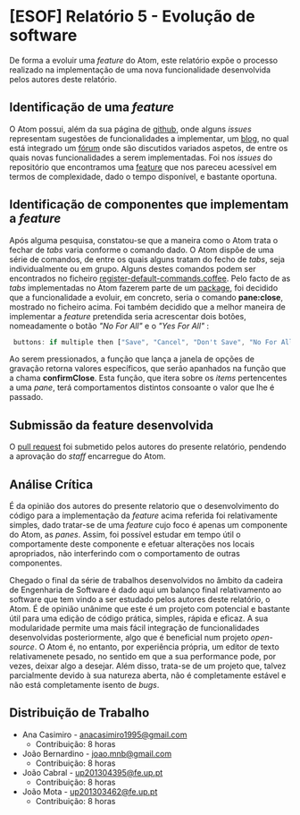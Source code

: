 # [ESOF] Relatório 5 - Evolução de software

De forma a evoluir uma *feature* do Atom, este relatório expõe o processo realizado na implementação de uma nova funcionalidade desenvolvida pelos autores deste relatório.

## Identificação de uma *feature*

O Atom possui, além da sua página de [github](https://github.com/atom), onde alguns *issues* representam sugestões de funcionalidades a implementar, um [blog](https://atom.io/), no qual está integrado um [fórum](https://discuss.atom.io/) onde são discutidos variados aspetos, de entre os quais novas funcionalidades a serem implementadas. Foi nos *issues* do repositório que encontramos uma [feature](https://github.com/atom/atom/issues/9957) que nos pareceu acessível em termos de complexidade, dado o tempo disponível, e bastante oportuna.


## Identificação de componentes que implementam a *feature*

Após alguma pesquisa, constatou-se que a maneira como o Atom trata o fechar de *tabs* varia conforme o comando dado. O Atom dispõe de uma série de comandos, de entre os quais alguns tratam do fecho de *tabs*, seja individualmente ou em grupo. Alguns destes comandos podem ser encontrados no ficheiro [register-default-commands.coffee](https://github.com/atom/atom/blob/master/src/register-default-commands.coffee#L72). Pelo facto de as *tabs* implementadas no Atom fazerem parte de um [package](https://github.com/atom/tabs), foi decidido que a funcionalidade a evoluir, em concreto, seria o comando **pane:close**, mostrado no ficheiro acima. Foi também decidido que a melhor maneira de implementar a *feature* pretendida seria acrescentar dois botões, nomeadamente o botão *"No For All"* e o *"Yes For All"* :
```javascript
 buttons: if multiple then ["Save", "Cancel", "Don't Save", "No For All", "Yes For All"] else ["Save", "Cancel", "Don't Save"]
```

Ao serem pressionados, a função que lança a janela de opções de gravação retorna valores específicos, que serão apanhados na função que a chama **confirmClose**. Esta função, que itera sobre os *items* pertencentes a uma *pane*, terá comportamentos distintos consoante o valor que lhe é passado.

## Submissão da feature desenvolvida

O [pull request](https://github.com/atom/atom/pull/10034) foi submetido pelos autores do presente relatório, pendendo a aprovação do *staff* encarregue do Atom.

## Análise Crítica

É da opinião dos autores do presente relatorio que o desenvolvimento do código para a implementação da *feature* acima referida foi relativamente simples, dado tratar-se de uma *feature* cujo foco é apenas um componente do Atom, as *panes*. Assim, foi possível estudar em tempo útil o comportamente deste componente e efetuar alterações nos locais apropriados, não interferindo com o comportamento de outras componentes.

Chegado o final da série de trabalhos desenvolvidos no âmbito da cadeira de Engenharia de Software é dado aqui um balanço final relativamento ao software que tem vindo a ser estudado pelos autores deste relatório, o Atom. É de opinião unânime que este é um projeto com potencial e bastante útil para uma edição de código prática, simples, rápida e eficaz. A sua modularidade permite uma mais fácil integração de funcionalidades desenvolvidas posteriormente, algo que é beneficial num projeto *open-source*. O Atom é, no entanto, por experiência própria, um editor de texto relativamenete pesado, no sentido em que a sua performance pode, por vezes, deixar algo a desejar. Além disso, trata-se de um projeto que, talvez parcialmente devido à sua natureza aberta, não é completamente estável e não está completamente isento de *bugs*.

## Distribuição de Trabalho
* Ana Casimiro - anacasimiro1995@gmail.com
	* Contribuição: 8 horas
* João Bernardino - joao.mnb@gmail.com
	* Contribuição: 8 horas 	
* João Cabral - up201304395@fe.up.pt
	* Contribuição: 8 horas
* João Mota - up201303462@fe.up.pt
	* Contribuição: 8 horas
